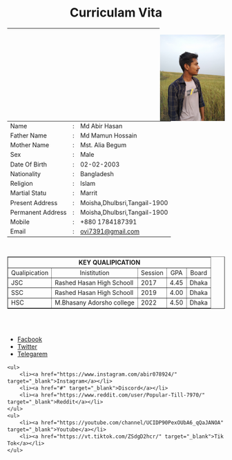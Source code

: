 <!DOCTYPE html>
<html lang="en">
<head>
    <meta charset="UTF-8">
    <meta http-equiv="X-UA-Compatible" content="IE=edge">
    <meta name="viewport" content="width=device-width, initial-scale=1.0">
    <title>Curriculam Vita</title>
</head>
<body>
      <h1 align="center">Curriculam Vita</h1>
      <hr align="center" width="70%">
      <table >
        <tr>
            <td>Name</td>
            <td>:</td>
            <td>Md Abir Hasan</td>
        </tr>
        <tr>
            <td>Father Name</td>
            <td>:</td>
            <td>Md Mamun Hossain</td>
        </tr>
        <tr>
            <td>Mother Name</td>
            <td>:</td>
            <td>Mst. Alia Begum</td>
        </tr>
        <tr>
            <td>Sex</td>
            <td>:</td>
            <td>Male</td>
        </tr>
        <tr>
            <td>Date Of Birth</td>
            <td>:</td>
            <td>02-02-2003</td>
        </tr>
        <tr>
            <td>Nationality</td>
            <td>:</td>
            <td>Bangladesh</td>
        </tr>
        <tr>
            <td>Religion</td>
            <td>:</td>
            <td>Islam</td>
        </tr>
        <tr>
            <td>Martial Statu</td>
            <td>:</td>
            <td>Marrit</td>
        </tr>
        <tr>
            <td>Present Address</td>
            <td>:</td>
            <td>Moisha,Dhulbsri,Tangail-1900</td>
        </tr>
        <tr>
            <td>Permanent Address</td>
            <td>:</td>
            <td>Moisha,Dhulbsri,Tangail-1900</td>
        </tr>
        <tr>
            <td>Mobile</td>
            <td>:</td>
            <td>+880 1784187391</td>
        </tr>
        <tr>
            <td>Email</td>
            <td>:</td>
            <td><a href="mailto">ovi7391@gmail.com</a></td>
        </tr>
        <img src="./img/IMG_20220225_075720.jpg" width="150" align="right" alt="Abir">
      </table>
      <br>
      <table border="" >
        <tr>
            <th colspan="5">KEY QUALIPICATION</th>
        </tr>
        <TR align="center">
            <td>Qualipication</td>
            <td>Inistitution</td>
            <td>Session</td>
            <td>GPA</td>
            <td>Board</td>
        </TR>
        <tr>
            <td>JSC</td>
            <td>Rashed Hasan High Schooll</td>
            <td>2017</td>
            <td>4.45</td>
            <td>Dhaka</td>
        </tr>
        <tr>
            <td>SSC</td>
            <td>Rashed Hasan High Schooll</td>
            <td>2019</td>
            <td>4.00</td>
            <td>Dhaka</td>
        </tr>
        <tr>
            <td>HSC</td>
            <td>M.Bhasany Adorsho college</td>
            <td>2022</td>
            <td>4.50</td>
            <td>Dhaka</td>
        </tr>
    </table> <br/>
    <br/>
    <ul>
        <li><a href="https://www.facebook.com/Hasan7391" target="_blank">Facbook</a></li>
         <li><a href="https://twitter.com/Abir0789" target="_blank">Twitter</a></li>
        <li><a href="https://t.me/BD520" target="_blank">Telegarem</a></li>
    </ul>
    
    <ul>
        <li><a href="https://www.instagram.com/abir078924/" target="_blank">Instagram</a></li>
        <li><a href="#" target="_blank">Discord</a></li>
        <li><a href="https://www.reddit.com/user/Popular-Till-7970/" target="_blank">Reddit</a></li>
    </ul>
    <ul>
        <li><a href="https://youtube.com/channel/UCIDP90PexOUbA6_qQaJANOA" target="_blank">Youtube</a></li>
        <li><a href="https://vt.tiktok.com/ZSdgD2hcr/" target="_blank">Tik Tok</a></li>
    </ul>
</body>
</html>
